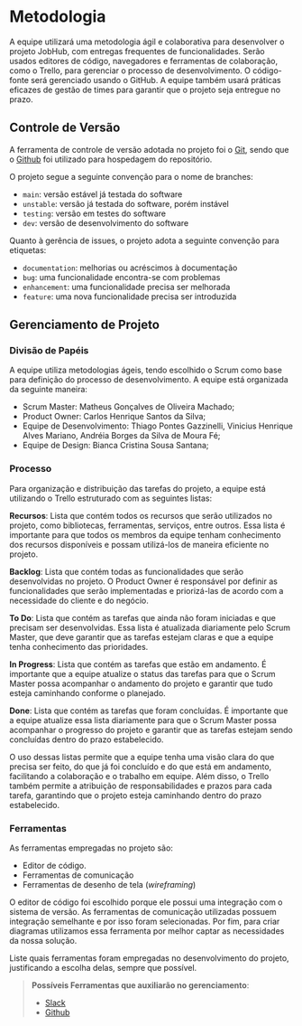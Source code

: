 
# Metodologia

A equipe utilizará uma metodologia ágil e colaborativa para desenvolver o projeto JobHub, com entregas frequentes de funcionalidades. Serão usados editores de código, navegadores e ferramentas de colaboração, como o Trello, para gerenciar o processo de desenvolvimento. O código-fonte será gerenciado usando o GitHub. A equipe também usará práticas eficazes de gestão de times para garantir que o projeto seja entregue no prazo.

## Controle de Versão

A ferramenta de controle de versão adotada no projeto foi o
[Git](https://git-scm.com/), sendo que o [Github](https://github.com)
foi utilizado para hospedagem do repositório.

O projeto segue a seguinte convenção para o nome de branches:

- `main`: versão estável já testada do software
- `unstable`: versão já testada do software, porém instável
- `testing`: versão em testes do software
- `dev`: versão de desenvolvimento do software

Quanto à gerência de issues, o projeto adota a seguinte convenção para
etiquetas:

- `documentation`: melhorias ou acréscimos à documentação
- `bug`: uma funcionalidade encontra-se com problemas
- `enhancement`: uma funcionalidade precisa ser melhorada
- `feature`: uma nova funcionalidade precisa ser introduzida

## Gerenciamento de Projeto

### Divisão de Papéis

A equipe utiliza metodologias ágeis, tendo escolhido o Scrum como base para definição do processo de desenvolvimento. A equipe está organizada da seguinte maneira:

- Scrum Master: Matheus Gonçalves de Oliveira Machado;
- Product Owner: Carlos Henrique Santos da Silva;
- Equipe de Desenvolvimento: Thiago Pontes Gazzinelli, Vinicius Henrique Alves Mariano, Andréia Borges da Silva de Moura Fé;
- Equipe de Design: Bianca Cristina Sousa Santana;

### Processo

Para organização e distribuição das tarefas do projeto, a equipe está utilizando o Trello estruturado com as seguintes listas:

**Recursos**: Lista que contém todos os recursos que serão utilizados no projeto, como bibliotecas, ferramentas, serviços, entre outros. Essa lista é importante para que todos os membros da equipe tenham conhecimento dos recursos disponíveis e possam utilizá-los de maneira eficiente no projeto.

**Backlog**: Lista que contém todas as funcionalidades que serão desenvolvidas no projeto. O Product Owner é responsável por definir as funcionalidades que serão implementadas e priorizá-las de acordo com a necessidade do cliente e do negócio.

**To Do**: Lista que contém as tarefas que ainda não foram iniciadas e que precisam ser desenvolvidas. Essa lista é atualizada diariamente pelo Scrum Master, que deve garantir que as tarefas estejam claras e que a equipe tenha conhecimento das prioridades.

**In Progress**: Lista que contém as tarefas que estão em andamento. É importante que a equipe atualize o status das tarefas para que o Scrum Master possa acompanhar o andamento do projeto e garantir que tudo esteja caminhando conforme o planejado.

**Done**: Lista que contém as tarefas que foram concluídas. É importante que a equipe atualize essa lista diariamente para que o Scrum Master possa acompanhar o progresso do projeto e garantir que as tarefas estejam sendo concluídas dentro do prazo estabelecido.

O uso dessas listas permite que a equipe tenha uma visão clara do que precisa ser feito, do que já foi concluído e do que está em andamento, facilitando a colaboração e o trabalho em equipe. Além disso, o Trello também permite a atribuição de responsabilidades e prazos para cada tarefa, garantindo que o projeto esteja caminhando dentro do prazo estabelecido.

### Ferramentas

As ferramentas empregadas no projeto são:

- Editor de código.
- Ferramentas de comunicação
- Ferramentas de desenho de tela (_wireframing_)

O editor de código foi escolhido porque ele possui uma integração com o
sistema de versão. As ferramentas de comunicação utilizadas possuem
integração semelhante e por isso foram selecionadas. Por fim, para criar
diagramas utilizamos essa ferramenta por melhor captar as
necessidades da nossa solução.

Liste quais ferramentas foram empregadas no desenvolvimento do projeto, justificando a escolha delas, sempre que possível.
 
> **Possíveis Ferramentas que auxiliarão no gerenciamento**: 
> - [Slack](https://slack.com/)
> - [Github](https://github.com/)
